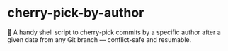 # cherry-pick-by-author
🧰 A handy shell script to cherry-pick commits by a specific author after a given date from any Git branch — conflict-safe and resumable.
